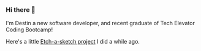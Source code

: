 ### Hi there 👋

I'm Destin a new software developer, and recent graduate of Tech Elevator Coding Bootcamp!

Here's a little [Etch-a-sketch project](https://berniedestin.github.io/odin-etch-a-sketch/) I did a while ago.

<!--
**berniedestin/berniedestin** is a ✨ _special_ ✨ repository because its `README.md` (this file) appears on your GitHub profile.

Here are some ideas to get you started:

- 🔭 I’m currently working on ...
- 🌱 I’m currently learning ...
- 👯 I’m looking to collaborate on ...
- 🤔 I’m looking for help with ...
- 💬 Ask me about ...
- 📫 How to reach me: ...
- 😄 Pronouns: ...
- ⚡ Fun fact: ...
-->
